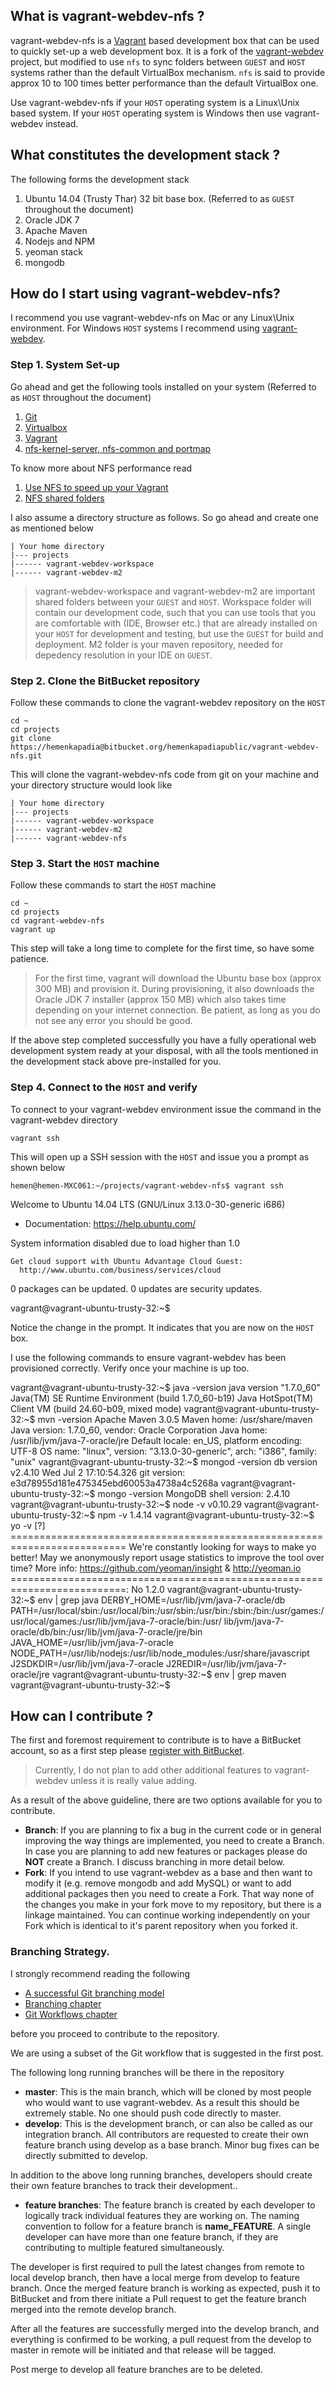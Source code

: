 ## What is vagrant-webdev-nfs ?

vagrant-webdev-nfs is a [Vagrant](http://www.vagrantup.com) based development box that can be used to quickly set-up a web development box. It is a fork of the [vagrant-webdev](https://bitbucket.org/hemenkapadiapublic/vagrant-webdev) project, but modified to use `nfs` to sync folders between `GUEST` and `HOST` systems rather than the default VirtualBox mechanism. `nfs` is said to provide approx 10 to 100 times better performance than the default VirtualBox one.

Use vagrant-webdev-nfs if your `HOST` operating system is a Linux\Unix based system. If your `HOST` operating system is Windows then use vagrant-webdev instead.

## What constitutes the development stack ?

The following forms the development stack

1. Ubuntu 14.04 (Trusty Thar) 32 bit base box.  (Referred to as `GUEST` throughout the document)
2. Oracle JDK 7
3. Apache Maven
4. Nodejs and NPM
5. yeoman stack
6. mongodb

## How do I start using vagrant-webdev-nfs?

I recommend  you use vagrant-webdev-nfs on Mac or any Linux\Unix environment. For Windows `HOST` systems I recommend using [vagrant-webdev](https://bitbucket.org/hemenkapadiapublic/vagrant-webdev).

### Step 1. System Set-up

Go ahead and get the following tools installed on your system (Referred to as `HOST` throughout the document) 

1. [Git](http://git-scm.com/downloads)
2. [Virtualbox](https://www.virtualbox.org/wiki/Downloads)
3. [Vagrant](https://www.vagrantup.com/downloads.html)
4. [nfs-kernel-server, nfs-common and portmap](https://coderwall.com/p/uaohzg)

To know more about NFS performance read

1. [Use NFS to speed up your Vagrant ](https://coderwall.com/p/uaohzg)
2. [NFS shared folders](http://friendsofvagrant.github.io/v1/docs/nfs.html)

I also assume a directory structure as follows. So go ahead and create one as mentioned below

	| Your home directory
	|--- projects
	|------ vagrant-webdev-workspace
	|------ vagrant-webdev-m2

> vagrant-webdev-workspace and vagrant-webdev-m2 are important shared folders between your `GUEST` and `HOST`. Workspace folder will contain our development code, such that you can use tools that you are comfortable with (IDE, Browser etc.) that are already installed on your `HOST` for development and testing, but use the `GUEST` for build and deployment. M2 folder is your maven repository, needed for depedency resolution in your IDE on `GUEST`.

### Step 2. Clone the BitBucket repository

Follow these commands to clone the vagrant-webdev repository on the `HOST`

	cd ~
	cd projects
	git clone https://hemenkapadia@bitbucket.org/hemenkapadiapublic/vagrant-webdev-nfs.git

This will clone the vagrant-webdev-nfs code from git on your machine and your directory structure would look like 

	| Your home directory
	|--- projects
	|------ vagrant-webdev-workspace
	|------ vagrant-webdev-m2
	|------ vagrant-webdev-nfs

### Step 3. Start the `HOST` machine

Follow these commands to start the `HOST` machine 

	cd ~
	cd projects
	cd vagrant-webdev-nfs
	vagrant up
	
This step will take a long time to complete for the first time, so have some patience. 

> For the first time, vagrant will download the Ubuntu base box (approx 300 MB) and provision it. During provisioning, it also downloads the Oracle JDK 7 installer (approx 150 MB) which also takes time depending on your internet connection. Be patient, as long as you do not see any error you should be good.

If the above step completed successfully you have a fully operational web development system ready at your disposal, with all the tools mentioned in the development stack above pre-installed for you.

### Step 4. Connect to the `HOST` and verify

To connect to your vagrant-webdev environment issue the command in the vagrant-webdev directory

	vagrant ssh
	
This will open up a SSH session with the `HOST` and issue you a prompt as shown below

	hemen@hemen-MXC061:~/projects/vagrant-webdev-nfs$ vagrant ssh
  Welcome to Ubuntu 14.04 LTS (GNU/Linux 3.13.0-30-generic i686)

   * Documentation:  https://help.ubuntu.com/

   System information disabled due to load higher than 1.0

    Get cloud support with Ubuntu Advantage Cloud Guest:
      http://www.ubuntu.com/business/services/cloud

  0 packages can be updated.
  0 updates are security updates.

  vagrant@vagrant-ubuntu-trusty-32:~$ 

Notice the change in the prompt. It indicates that you are now on the `HOST` box.

I use the following commands to ensure vagrant-webdev has been provisioned correctly. Verify once your machine is up too.

  vagrant@vagrant-ubuntu-trusty-32:~$ java -version
  java version "1.7.0_60"
  Java(TM) SE Runtime Environment (build 1.7.0_60-b19)
  Java HotSpot(TM) Client VM (build 24.60-b09, mixed mode)
  vagrant@vagrant-ubuntu-trusty-32:~$ mvn -version
  Apache Maven 3.0.5
  Maven home: /usr/share/maven
  Java version: 1.7.0_60, vendor: Oracle Corporation
  Java home: /usr/lib/jvm/java-7-oracle/jre
  Default locale: en_US, platform encoding: UTF-8
  OS name: "linux", version: "3.13.0-30-generic", arch: "i386", family: "unix"
  vagrant@vagrant-ubuntu-trusty-32:~$ mongod -version
  db version v2.4.10
  Wed Jul  2 17:10:54.326 git version: e3d78955d181e475345ebd60053a4738a4c5268a
  vagrant@vagrant-ubuntu-trusty-32:~$ mongo -version
  MongoDB shell version: 2.4.10
  vagrant@vagrant-ubuntu-trusty-32:~$ node -v
  v0.10.29
  vagrant@vagrant-ubuntu-trusty-32:~$ npm -v
  1.4.14
  vagrant@vagrant-ubuntu-trusty-32:~$ yo -v
  [?] ==========================================================================
  We're constantly looking for ways to make yo better!
  May we anonymously report usage statistics to improve the tool over time?
  More info: https://github.com/yeoman/insight & http://yeoman.io
  ==========================================================================: No
  1.2.0
  vagrant@vagrant-ubuntu-trusty-32:~$ env | grep java
  DERBY_HOME=/usr/lib/jvm/java-7-oracle/db
  PATH=/usr/local/sbin:/usr/local/bin:/usr/sbin:/usr/bin:/sbin:/bin:/usr/games:/usr/local/games:/usr/lib/jvm/java-7-oracle/bin:/usr/
  lib/jvm/java-7-oracle/db/bin:/usr/lib/jvm/java-7-oracle/jre/bin
  JAVA_HOME=/usr/lib/jvm/java-7-oracle
  NODE_PATH=/usr/lib/nodejs:/usr/lib/node_modules:/usr/share/javascript
  J2SDKDIR=/usr/lib/jvm/java-7-oracle
  J2REDIR=/usr/lib/jvm/java-7-oracle/jre
  vagrant@vagrant-ubuntu-trusty-32:~$ env | grep maven
  vagrant@vagrant-ubuntu-trusty-32:~$ 	

## How can I contribute ?

The first and foremost requirement to contribute is to have a BitBucket account, so as a first step please [register with BitBucket](https://bitbucket.org/).

> Currently, I do not plan to add other additional features to vagrant-webdev unless it is really value adding. 

As a result of the above guideline, there are two options available for you to contribute.

* __Branch__: If you are planning to fix a bug in the current code or in general improving the way things are implemented, you need to create a Branch. In case you are planning to add new features or packages please do __NOT__ create a Branch. I discuss branching in more detail below.
* __Fork__: If you intend to use vagrant-webdev as a base and then want to modify it (e.g. remove mongodb and add MySQL) or want to add additional packages then you need to create a Fork. That way none of the changes you make in your fork move to my repository, but there is a linkage maintained. You can continue working independently on your Fork which is identical to it's parent repository when you forked it.

### Branching Strategy.

I strongly recommend reading the following 

* [A successful Git branching model](http://nvie.com/posts/a-successful-git-branching-model/)
* [Branching chapter](https://www.atlassian.com/git/tutorial/git-branches)
* [Git Workflows chapter](https://www.atlassian.com/git/workflows)

before you proceed to contribute to the repository.

We are using a subset of the Git workflow that is suggested in the first post.

The following long running branches will be there in the repository

* __master__: This is the main branch, which will be cloned by most people who would want to use vagrant-webdev. As a result this should be extremely stable. No one should push code directly to master.
* __develop__: This is the development branch, or can also be called as our integration branch. All contributors are requested to create their own feature branch using develop as a base branch. Minor bug fixes can be directly submitted to develop.

In addition to the above long running branches, developers should create their own feature branches to track their development..

* __feature branches__: The feature branch is created by each developer to logically track individual features they are working on. The naming convention to follow for a feature branch is __name_FEATURE__. A single developer can have more than one feature branch, if they are contributing to multiple featured simultaneously.

The developer is first required to pull the latest changes from remote to local develop branch, then have a local merge from develop to feature branch. Once the merged feature branch is working as expected, push it to BitBucket and from there initiate a Pull request to get the feature branch merged into the remote develop branch.

After all the features are successfully merged into the develop branch, and everything is confirmed to be working, a pull request from the develop to master in remote will be initiated and that release will be tagged.

Post merge to develop all feature branches are to be deleted.


